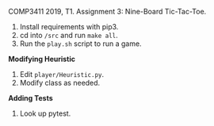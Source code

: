 COMP3411 2019, T1.
Assignment 3: Nine-Board Tic-Tac-Toe.

1. Install requirements with pip3.
2. cd into `/src` and run `make all`.
3. Run the `play.sh` script to run a game.


__Modifying Heuristic__
1. Edit `player/Heuristic.py`.
2. Modify class as needed.


__Adding Tests__
1. Look up pytest.

